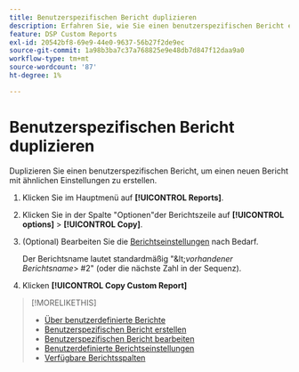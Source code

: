 ```yaml
---
title: Benutzerspezifischen Bericht duplizieren
description: Erfahren Sie, wie Sie einen benutzerspezifischen Bericht erstellen, indem Sie einen vorhandenen Bericht duplizieren.
feature: DSP Custom Reports
exl-id: 20542bf8-69e9-44e0-9637-56b27f2de9ec
source-git-commit: 1a98b3ba7c37a768825e9e48db7d847f12daa9a0
workflow-type: tm+mt
source-wordcount: '87'
ht-degree: 1%

---
```


# Benutzerspezifischen Bericht duplizieren

Duplizieren Sie einen benutzerspezifischen Bericht, um einen neuen Bericht mit ähnlichen Einstellungen zu erstellen.

1. Klicken Sie im Hauptmenü auf **[!UICONTROL Reports]**.

1. Klicken Sie in der Spalte &quot;Optionen&quot;der Berichtszeile auf **[!UICONTROL options]** > **[!UICONTROL Copy]**.

1. (Optional) Bearbeiten Sie die [Berichtseinstellungen](/help/dsp/reports/report-settings.md) nach Bedarf.

   Der Berichtsname lautet standardmäßig &quot;\&lt;*vorhandener Berichtsname*\> \#2&quot; (oder die nächste Zahl in der Sequenz).

1. Klicken **[!UICONTROL Copy Custom Report]**

>[!MORELIKETHIS]
>
>* [Über benutzerdefinierte Berichte](/help/dsp/reports/report-about.md)
>* [Benutzerspezifischen Bericht erstellen](/help/dsp/reports/report-create.md)
>* [Benutzerspezifischen Bericht bearbeiten](/help/dsp/reports/report-edit.md)
>* [Benutzerdefinierte Berichtseinstellungen](/help/dsp/reports/report-settings.md)
>* [Verfügbare Berichtsspalten](/help/dsp/reports/report-columns.md)

